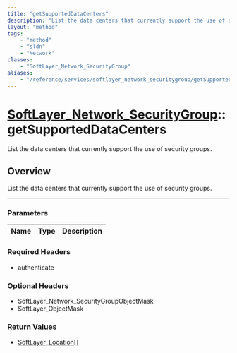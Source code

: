 ```yaml
---
title: "getSupportedDataCenters"
description: "List the data centers that currently support the use of security groups."
layout: "method"
tags:
    - "method"
    - "sldn"
    - "Network"
classes:
    - "SoftLayer_Network_SecurityGroup"
aliases:
    - "/reference/services/softlayer_network_securitygroup/getSupportedDataCenters"
---
```

# [SoftLayer_Network_SecurityGroup](/reference/services/SoftLayer_Network_SecurityGroup)::getSupportedDataCenters


List the data centers that currently support the use of security groups. 


## Overview 
List the data centers that currently support the use of security groups. 

-----

### Parameters 
|Name | Type | Description |
| --- | --- | --- |


### Required Headers
* authenticate


### Optional Headers
* SoftLayer_Network_SecurityGroupObjectMask
* SoftLayer_ObjectMask

### Return Values
* <a href='/reference/datatypes/SoftLayer_Location'>SoftLayer_Location[] </a>





